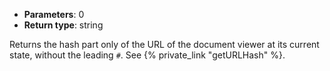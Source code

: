 * **Parameters**: 0
* **Return type**: string

Returns the hash part only of the URL of the document viewer at its current
state, without the leading `#`. See {% private_link "getURLHash" %}.
